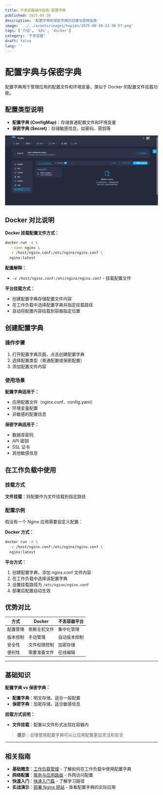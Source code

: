 ```yaml
---
title: 不丢容器操作指南-配置字典
published: 2025-08-30
description: '配置字典和保密字典的创建与使用指南'
image: '../../assets/images/tupian/2025-08-30-22-38-57.png'
tags: ['介绍', 'k8s', 'docker']
category: '不丢容器'
draft: false 
lang: ''
---
```


# 配置字典与保密字典

配置字典用于管理应用的配置文件和环境变量，类似于 Docker 的配置文件挂载功能。

## 配置类型说明

- **配置字典 (ConfigMap)**：存储普通配置文件和环境变量
- **保密字典 (Secret)**：存储敏感信息，如密码、密钥等

![配置字典概览](../../assets/images/tupian/2025-08-30-22-38-57.png)

## Docker 对比说明

**Docker 挂载配置文件方式：**
```bash
docker run -d \
  --name nginx \
  -v /host/nginx.conf:/etc/nginx/nginx.conf \
  nginx:latest
```

**配置解释：**
- `-v /host/nginx.conf:/etc/nginx/nginx.conf` - 挂载配置文件

**平台挂载方式：**
- 创建配置字典存储配置文件内容
- 在工作负载中选择配置字典并指定挂载路径
- 自动将配置内容挂载到容器指定位置

## 创建配置字典

### 操作步骤

1. 打开配置字典页面，点击创建配置字典
2. 选择配置类型（普通配置或保密配置）
3. 添加配置文件内容

### 使用场景

**配置字典适用于：**
- 应用配置文件（nginx.conf、config.yaml）
- 环境变量配置
- 非敏感的配置信息

**保密字典适用于：**
- 数据库密码
- API 密钥
- SSL 证书
- 其他敏感信息

## 在工作负载中使用

### 挂载方式

**文件挂载**：将配置作为文件挂载到指定路径

### 配置示例

假设有一个 Nginx 应用需要自定义配置：

**Docker 方式：**
```bash
docker run -d \
  -v /host/nginx.conf:/etc/nginx/nginx.conf \
  nginx:latest
```

**平台方式：**
1. 创建配置字典，添加 nginx.conf 文件内容
2. 在工作负载中选择该配置字典
3. 设置挂载路径为 `/etc/nginx/nginx.conf`
4. 部署后配置自动生效

## 优势对比

| 方式 | Docker | 不丢容器平台 |
|------|--------|-------------|
| 配置管理 | 依赖主机文件 | 集中化管理 |
| 版本控制 | 手动管理 | 自动版本控制 |
| 安全性 | 文件权限控制 | 加密存储 |
| 便利性 | 需要准备文件 | 在线编辑 |

---

## 基础知识

**配置字典 vs 保密字典：**
- **配置字典**：明文存储，适合一般配置
- **保密字典**：加密存储，适合敏感信息

**挂载方式说明：**
- **文件挂载**：配置以文件形式出现在容器内

> **提示**：合理使用配置字典可以让应用配置更加灵活和安全

---

## 相关指南

- **基础概念**：[工作负载管理](/posts/不丢容器操作指南-工作负载/) - 了解如何在工作负载中使用配置字典
- **网络配置**：[服务与应用路由](/posts/不丢容器操作指南-服务与应用路由/) - 外网访问配置
- **快速入门**：[快速入门篇](/posts/不丢容器操作指南-快速入门篇/) - 了解学习路径
- **实战演示**：[部署 Nginx 网站](/posts/不丢容器操作指南-部署nginx/) - 查看配置字典的实际应用

